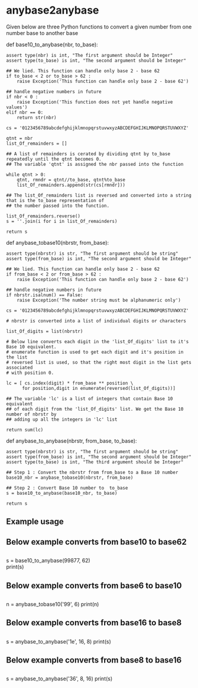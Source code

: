 # anybase2anybase
Given below are three Python functions to convert a given number from one number base to another base

def base10_to_anybase(nbr, to_base):
    
    assert type(nbr) is int, "The first argument should be Integer"
    assert type(to_base) is int, "The second argument should be Integer"

    ## We lied. This function can handle only base 2 - base 62
    if to_base < 2 or to_base > 62 :
        raise Exception('This function can handle only base 2 - base 62')  
        
    ## handle negative numbers in future
    if nbr < 0 :
        raise Exception('This function does not yet handle negative values') 
    elif nbr == 0:
        return str(nbr)

    cs = '0123456789abcdefghijklmnopqrstuvwxyzABCDEFGHIJKLMNOPQRSTUVWXYZ'
    
    qtnt = nbr
    list_Of_remainders = []
    
    ## A list of remainders is cerated by dividing qtnt by to_base repeatedly until the qtnt becomes 0.
    ## The variable 'qtnt' is assigned the nbr passed into the function
    
    while qtnt > 0:
        qtnt, rmndr = qtnt//to_base, qtnt%to_base
        list_Of_remainders.append(str(cs[rmndr]))
        
    ## The list_Of_remainders list is reversed and converted into a string that is the to_base representation of
    ## the number passed into the function.
    
    list_Of_remainders.reverse()
    s = ''.join(i for i in list_Of_remainders)
    
    return s

def anybase_tobase10(nbrstr, from_base):

    assert type(nbrstr) is str, "The first argument should be string"
    assert type(from_base) is int, "The second argument should be Integer"

    ## We lied. This function can handle only base 2 - base 62
    if from_base < 2 or from_base > 62 :
        raise Exception('This function can handle only base 2 - base 62')
    
    ## handle negative numbers in future
    if nbrstr.isalnum() == False:
        raise Exception('The number string must be alphanumeric only')
    
    cs = '0123456789abcdefghijklmnopqrstuvwxyzABCDEFGHIJKLMNOPQRSTUVWXYZ'
    
    # nbrstr is converted into a list of individual digits or characters
    
    list_Of_digits = list(nbrstr) 

    # Below line converts each digit in the 'list_Of_digits' list to it's Base 10 equivalent.
    # enumerate function is used to get each digit and it's position in the list
    # reversed list is used, so that the right most digit in the list gets associated
    # with position 0. 
    
    lc = [ cs.index(digit) * from_base ** position \
          for position,digit in enumerate(reversed(list_Of_digits))] 
    
    ## The variable 'lc' is a list of integers that contain Base 10 equivalent 
    ## of each digit from the 'list_Of_digits' list. We get the Base 10 number of nbrstr by
    ## adding up all the integers in 'lc' list
    
    return sum(lc)

def anybase_to_anybase(nbrstr, from_base, to_base):

    assert type(nbrstr) is str, "The first argument should be string"
    assert type(from_base) is int, "The second argument should be Integer"
    assert type(to_base) is int, "The third argument should be Integer"

    ## Step 1 : Convert the nbrstr from from_base to a Base 10 number
    base10_nbr = anybase_tobase10(nbrstr, from_base)
    
    ## Step 2 : Convert Base 10 number to  to_base
    s = base10_to_anybase(base10_nbr, to_base)

    return s
 
## Example usage
## Below example converts from base10 to base62
##
s = base10_to_anybase(99877, 62)  
print(s)

##
## Below example converts from base6 to base10
##
n = anybase_tobase10('99', 6)
print(n)

##
## Below example converts from base16 to base8
##
s = anybase_to_anybase('1e', 16, 8)
print(s)

##
## Below example converts from base8 to base16
##
s = anybase_to_anybase('36', 8, 16)
print(s)

